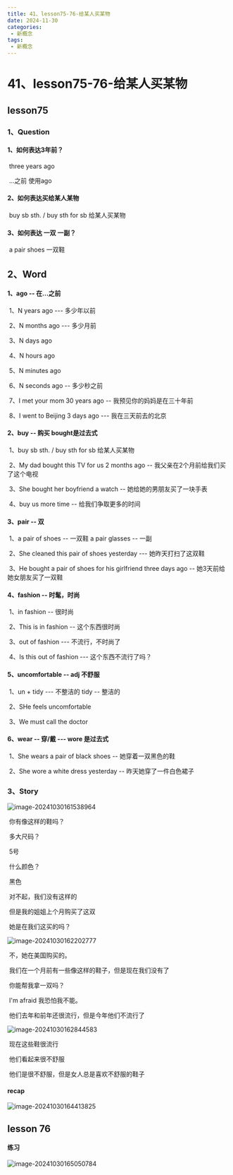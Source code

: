 ```yaml
---
title: 41、lesson75-76-给某人买某物
date: 2024-11-30
categories:
 - 新概念
tags:
 - 新概念
---
```




# 41、lesson75-76-给某人买某物



## lesson75

### 1、Question 

#### 	1、如何表达3年前？

​		three years ago

​		...之前 使用ago



#### 	2、如何表达买给某人某物

​		buy sb sth. / buy sth for sb 给某人买某物





#### 	3、如何表达 一双  一副？

​		a pair shoes 一双鞋







## 2、Word

#### 	1、ago -- 在...之前

​	1、N years ago --- 多少年以前

​	2、N months ago --- 多少月前

​	3、N days ago

​	4、N hours ago

​	5、N minutes ago

​	6、N seconds ago -- 多少秒之前

​	7、I met your mom 30 years ago -- 我预见你的妈妈是在三十年前

​	8、I went to Beijing 3 days ago --- 我在三天前去的北京





#### 	2、buy -- 购买 bought是过去式

​	1、buy sb sth. / buy sth for sb 给某人买某物

​	2、My dad bought this TV for us 2 months ago -- 我父亲在2个月前给我们买了这个电视

​	3、She bought her boyfriend  a watch -- 她给她的男朋友买了一块手表

​	4、buy us more time -- 给我们争取更多的时间





#### 	3、pair -- 双

​	1、a pair of shoes -- 一双鞋    a pair glasses -- 一副

​	2、She cleaned this pair of shoes yesterday  --- 她昨天打扫了这双鞋

​	3、He bought a pair of shoes for his girlfriend three days ago -- 她3天前给她女朋友买了一双鞋





#### 	4、fashion -- 时髦，时尚

​	1、in fashion -- 很时尚

​	2、This is in fashion -- 这个东西很时尚

​	3、out of fashion --- 不流行，不时尚了

​	4、Is this out of fashion --- 这个东西不流行了吗？



#### 	5、uncomfortable -- adj 不舒服

​	1、un + tidy --- 不整洁的     tidy -- 整洁的

​	2、SHe feels uncomfortable

​	3、We must call the doctor



#### 	6、wear -- 穿/戴 --- wore 是过去式

​	1、She wears a pair of black shoes -- 她穿着一双黑色的鞋

​	2、She  wore a white dress yesterday -- 昨天她穿了一件白色裙子







### 3、Story

![image-20241030161538964](./../../.vuepress/public/images/image-20241030161538964.png)

​	你有像这样的鞋吗？

​	多大尺码？

​	5号

​	什么颜色？

​	黑色

​	对不起，我们没有这样的

​	但是我的姐姐上个月购买了这双

​	她是在我们这买的吗？





![image-20241030162202777](./../../.vuepress/public/images/image-20241030162202777.png)

​	不，她在美国购买的。

​	我们在一个月前有一些像这样的鞋子，但是现在我们没有了

​	你能帮我拿一双吗？

​	I'm afraid 我恐怕我不能。

​	他们去年和前年还很流行，但是今年他们不流行了



![image-20241030162844583](./../../.vuepress/public/images/image-20241030162844583.png)

​	现在这些鞋很流行

​	他们看起来很不舒服

​	他们是很不舒服，但是女人总是喜欢不舒服的鞋子  



#### 	recap

![image-20241030164413825](./../../.vuepress/public/images/image-20241030164413825.png)





##  lesson 76



#### 	练习

![image-20241030165050784](./../../.vuepress/public/images/image-20241030165050784.png)





 


























































































